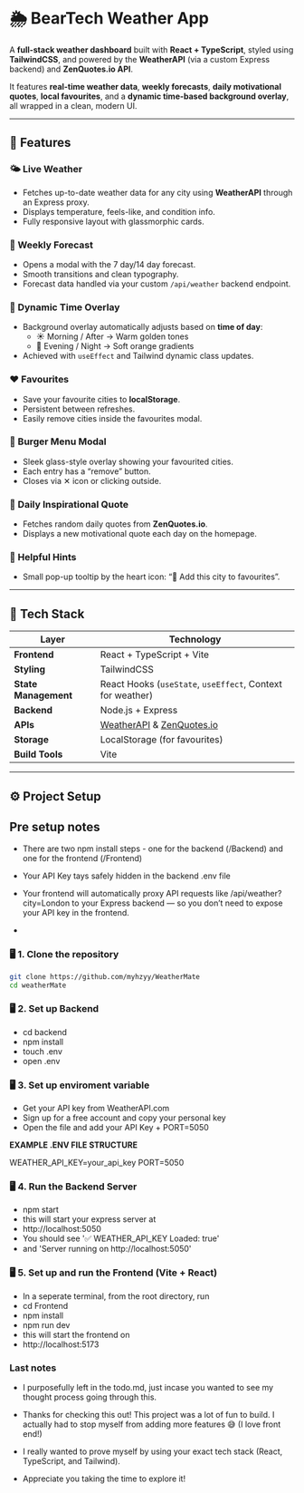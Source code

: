 # 🌦️ BearTech Weather App

A **full-stack weather dashboard** built with **React + TypeScript**, styled using **TailwindCSS**, and powered by the **WeatherAPI** (via a custom Express backend) and **ZenQuotes.io API**.

It features **real-time weather data**, **weekly forecasts**, **daily motivational quotes**, **local favourites**, and a **dynamic time-based background overlay**, all wrapped in a clean, modern UI.

---

## 🚀 Features

### 🌤️ Live Weather

- Fetches up-to-date weather data for any city using **WeatherAPI** through an Express proxy.
- Displays temperature, feels-like, and condition info.
- Fully responsive layout with glassmorphic cards.

### 📅 Weekly Forecast

- Opens a modal with the 7 day/14 day forecast.
- Smooth transitions and clean typography.
- Forecast data handled via your custom `/api/weather` backend endpoint.

### 🌇 Dynamic Time Overlay

- Background overlay automatically adjusts based on **time of day**:
  - ☀️ Morning / After → Warm golden tones
  - 🌆 Evening / Night → Soft orange gradients
- Achieved with `useEffect` and Tailwind dynamic class updates.

### ❤️ Favourites

- Save your favourite cities to **localStorage**.
- Persistent between refreshes.
- Easily remove cities inside the favourites modal.

### 🍔 Burger Menu Modal

- Sleek glass-style overlay showing your favourited cities.
- Each entry has a “remove” button.
- Closes via ✕ icon or clicking outside.

### 💬 Daily Inspirational Quote

- Fetches random daily quotes from **ZenQuotes.io**.
- Displays a new motivational quote each day on the homepage.

### 🧠 Helpful Hints

- Small pop-up tooltip by the heart icon: “💾 Add this city to favourites”.

---

## 🧰 Tech Stack

| Layer                | Technology                                                                        |
| -------------------- | --------------------------------------------------------------------------------- |
| **Frontend**         | React + TypeScript + Vite                                                         |
| **Styling**          | TailwindCSS                                                                       |
| **State Management** | React Hooks (`useState`, `useEffect`, Context for weather)                        |
| **Backend**          | Node.js + Express                                                                 |
| **APIs**             | [WeatherAPI](https://www.weatherapi.com/) & [ZenQuotes.io](https://zenquotes.io/) |
| **Storage**          | LocalStorage (for favourites)                                                     |
| **Build Tools**      | Vite                                                                              |

---

## ⚙️ Project Setup

## Pre setup notes

- There are two npm install steps - one for the backend (/Backend) and one for the frontend (/Frontend)

- Your API Key tays safely hidden in the backend .env file

- Your frontend will automatically proxy API requests like /api/weather?city=London to your Express backend — so you don’t need to expose your API key in the frontend.

-

### 🖥️ 1. Clone the repository

```bash
git clone https://github.com/myhzyy/WeatherMate
cd weatherMate
```

### 🖥️ 2. Set up Backend

- cd backend
- npm install
- touch .env
- open .env

### 🖥️ 3. Set up enviroment variable

- Get your API key from WeatherAPI.com
- Sign up for a free account and copy your personal key
- Open the file and add your API Key + PORT=5050

**EXAMPLE .ENV FILE STRUCTURE**

WEATHER_API_KEY=your_api_key
PORT=5050

### 🖥️ 4. Run the Backend Server

- npm start
- this will start your express server at
- http://localhost:5050
- You should see '✅ WEATHER_API_KEY Loaded: true'
- and 'Server running on http://localhost:5050'

### 🖥️ 5. Set up and run the Frontend (Vite + React)

- In a seperate terminal, from the root directory, run
- cd Frontend
- npm install
- npm run dev
- this will start the frontend on
- http://localhost:5173

### Last notes

- I purposefully left in the todo.md, just incase you wanted to see my thought process going through this.

- Thanks for checking this out! This project was a lot of fun to build. I actually had to stop myself from adding more features 😅 (I love front end!)

- I really wanted to prove myself by using your exact tech stack (React, TypeScript, and Tailwind).

- Appreciate you taking the time to explore it!
